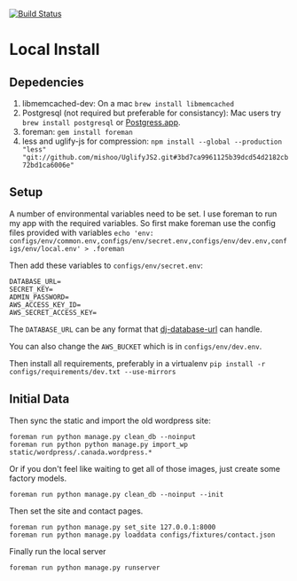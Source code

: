 [![Build Status](https://next.travis-ci.org/saulshanabrook/django-canadanewyork.png?branch=production)](https://next.travis-ci.org/saulshanabrook/django-canadanewyork)

# Local Install
## Depedencies
1. libmemcached-dev: On a mac `brew install libmemcached`
2. Postgresql (not required but preferable for consistancy): Mac users try `brew install postgresql` or
[Postgress.app](http://postgresapp.com/).
3. foreman: `gem install foreman`
4. less and uglify-js for compression: `npm install --global --production "less" "git://github.com/mishoo/UglifyJS2.git#3bd7ca9961125b39dcd54d2182cb72bd1ca6006e"`

## Setup
A number of environmental variables need to be set. I use foreman to run my
app with the required variables. So first make foreman use the config
files provided with variables
`echo 'env: configs/env/common.env,configs/env/secret.env,configs/env/dev.env,configs/env/local.env' > .foreman`

Then add these variables to `configs/env/secret.env`:

```
DATABASE_URL=
SECRET_KEY=
ADMIN_PASSWORD=
AWS_ACCESS_KEY_ID=
AWS_SECRET_ACCESS_KEY=
```

The `DATABASE_URL` can be any format that [dj-database-url](https://github.com/kennethreitz/dj-database-url) can handle.

You can also change the `AWS_BUCKET` which is in `configs/env/dev.env`.

Then install all requirements, preferably in a virtualenv
`pip install -r configs/requirements/dev.txt --use-mirrors`

## Initial Data

Then sync the static and import the old wordpress site:
```
foreman run python manage.py clean_db --noinput
foreman run python python manage.py import_wp static/wordpress/.canada.wordpress.*
```
Or if you don't feel like waiting to get all of those images, just
create some factory models.
```
foreman run python manage.py clean_db --noinput --init
```

Then set the site and contact pages.
```
foreman run python manage.py set_site 127.0.0.1:8000
foreman run python manage.py loaddata configs/fixtures/contact.json
```

Finally run the local server
```
foreman run python manage.py runserver
```
